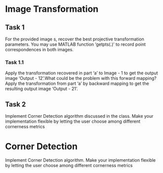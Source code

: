 # Image Transformation

## Task 1
For the provided image s, recover the best projective transformation parameters. You may use MATLAB function ‘getpts(.)’ to record point correspondences in both images.

### Task 1.1
Apply the transformation recovered in part ‘a’ to Image - 1 to get the output image ‘Output - 12’.What could be the problem with this forward mapping? Apply the transformation from part ‘a’ by backward mapping to get the resulting output image ‘Output - 21’.

## Task 2
Implement Corner Detection algorithm discussed in the class. Make your implementation flexible by letting the user choose among different cornerness metrics

# Corner Detection
Implement Corner Detection algorithm. Make your implementation flexible by letting the user choose among different cornerness metrics
